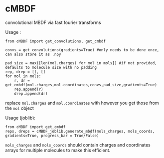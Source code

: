 # cMBDF
convolutional MBDF via fast fourier transforms

Usage :

```
from cMBDF import get_convolutions, get_cmbdf

convs = get_convolutions(gradients=True) #only needs to be done once, can also store it as .npy 

pad_size = max([len(mol.charges) for mol in mols]) #if not provided, defaults to molecule size with no padding
rep, drep = [], []
for mol in mols:
    r, dr = get_cmbdf(mol.charges,mol.coordinates,convs,pad_size,gradients=True)
    rep.append(r)
    drep.append(dr)
```
replace `mol.charges` and `mol.coordinates` with however you get those from the `mol` object

Usage (joblib):
```
from cMBDF import get_cmbdf
reps, dreps = cMBDF_joblib.generate_mbdf(mols_charges, mols_coords, gradients=True, progress_bar = True/False)
```
`mols_charges` and `mols_coords` should contain charges and coordinates arrays for multiple molecules to make this efficient.
